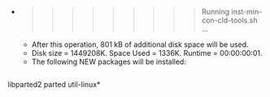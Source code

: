 * >>>>>>>>> Running inst-min-con-cld-tools.sh ...
  * After this operation, 801 kB of additional disk space will be used.
  * Disk size = 1449208K. Space Used = 1336K. Runtime = 00:00:00:01.
  * The following NEW packages will be installed:
  ```bash
libparted2 parted util-linux*
  ```
